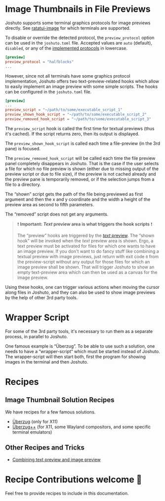 # Image Thumbnails in File Previews

Joshuto supports some terminal graphics protocols for image previews directly.
See [ratatui-image](https://github.com/benjajaja/ratatui-image?tab=readme-ov-file#compatibility-matrix)
for which terminals are supported.

To disable or override the detected protocol, the `preview_protocol` option can
be used in the `joshuto.toml` file. Accepted values are `auto` (default), 
`disabled`, or any of the [implemented protocols](https://docs.rs/ratatui-image/latest/ratatui_image/picker/enum.ProtocolType.html) 
in lowercase.
```toml
[preview]
preview_protocol = "halfblocks"
...
```

However, since not all terminals have some graphics protocol implementation, 
Joshuto offers two text-preview-related hooks which allow to easily implement
an image preview with some simple scripts.
The hooks can be configured in the `joshuto.toml` file.
```toml
[preview]
...
preview_script = "~/path/to/some/executable_script_1"
preview_shown_hook_script = "~/path/to/some/executable_script_2"
preview_removed_hook_script = "~/path/to/some/executable_script_3"
```
The `preview_script` hook is called the first time for textual previews (thus
it's cached). If the script returns zero, then its output is displayed.

The `preview_shown_hook_script` is called each time a file-preview (in the 3rd 
pane) is focused.

The `preview_removed_hook_script` will be called each time the file preview 
panel completely disappears in Joshuto.
That is the case if the user selects a file for which no file preview is shown
(either due to missing output of the preview script or due to file size),
if the preview is not cached already and the preview pane is temporarily removed,
or if the selection jumps from a file to a directory.

The “shown” script gets the path of the file being previewed
as first argument and then the x and y coordinate and the width a
height of the preview area as second to fifth parameters.

The “removed” script does not get any arguments.

> ❗ **Important: *Text* preview area is what triggers the hook scripts** ❗
>
> The “preview” hooks are triggered by the [*text* preview](../file_previews.md).
> The “shown hook” will be invoked when the *text* preview area is shown.
> Ergo, a text preview must be activated for files for which one wants to have an
> image preview.
> If you don't want to do fancy stuff like combining a textual preview with image previews,
> just return with exit code `0` from the preview-script without any output for those files
> for which an image preview shall be shown.
> That will trigger Joshuto to show an empty text-preview area which can then be used
> as a canvas for the image preview.

Using these hooks, one can trigger various actions when moving the cursor along files in Joshuto,
and they can also be used to show image previews by the help of other 3rd party tools.

# Wrapper Script
For some of the 3rd party tools, it's necessary 
to run them as a separate process, in parallel to Joshuto.

One famous example is “Überzug”. To be able to use such a solution,
one needs to have a “wrapper-script” which must be started instead of Joshuto.
The wrapper-script will then start both, first the program for showing images
in the terminal and then Joshuto.


# Recipes
## Image Thumbnail Solution Recipes
We have recipes for a few famous solutions.
* [Überzug](ueberzug.md) (only for X11)
* [Überzug++](ueberzugpp.md) (for X11, some Wayland compositors, and some specific terminal emulators)

## Other Recipes and Tricks
* [Combining text preview and image preview](combined_with_text.md)

# Recipe Contributions welcome 🤗

Feel free to provide recipes to include in this documentation.
